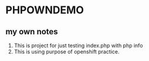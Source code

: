 # PHPOWNDEMO
## my own notes
1. This is project for just testing index.php with php info
2. This is using purpose of openshift practice.
